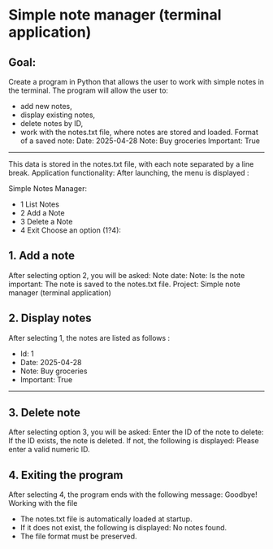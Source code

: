 # Simple note manager (terminal application)

## Goal:
Create a program in Python that allows the user to work with simple notes in the
terminal.
The program will allow the user to:
- add new notes,
- display existing notes,
- delete notes by ID,
- work with the notes.txt file, where notes are stored and loaded.
Format of a saved note:
Date: 2025-04-28
Note: Buy groceries
Important: True
----------------------------------
This data is stored in the notes.txt file, with each note separated by a line break.
Application functionality:
After launching, the menu is displayed :

Simple Notes Manager:
- 1 List Notes
- 2 Add a Note
- 3 Delete a Note
- 4 Exit
Choose an option (1?4):
## 1. Add a note
After selecting option 2, you will be asked:
Note date:
Note:
Is the note important:
The note is saved to the notes.txt file.
Project: Simple note manager (terminal application)
## 2. Display notes
After selecting 1, the notes are listed as follows :
- Id: 1
- Date: 2025-04-28
- Note: Buy groceries
- Important: True
----------------------------------
## 3. Delete note
After selecting option 3, you will be asked:
Enter the ID of the note to delete:
If the ID exists, the note is deleted. If not, the following is displayed:
Please enter a valid numeric ID.
## 4. Exiting the program
After selecting 4, the program ends with the following message:
Goodbye!
Working with the file
- The notes.txt file is automatically loaded at startup.
- If it does not exist, the following is displayed: No notes found.
- The file format must be preserved.
